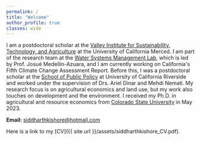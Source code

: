 ```yaml
---
permalink: /
title: "Welcome"
author_profile: true
classes: wide
---
```


I am a postdoctoral scholar at the [Valley Institute for Sustainability, Technology, and Agriculture](https://vista.ucmerced.edu/) at the University of California Merced. I am part of the research team at the [Water Systems Management Lab](https://wsm.ucmerced.edu/), which is led by Prof. Josué Medellín-Azuara, and I am currently working on California's Fifth Climate Change Assessment Report. Before this, I was a postdoctoral scholar at the [School of Public Policy](https://waterdialogue.ucr.edu/ariel-dinar-climate-change) at University of California Riverside and worked under the supervision of Drs. Ariel Dinar and Mehdi Nemati. My research focus is on agricultural economics and land use, but my work also touches on development and the environment. I received my Ph.D. in agricultural and resource economics from [Colorado State University](https://agsci.colostate.edu/dare/) in May 2023.

<b>Email:</b> siddharthkishore@hotmail.com

Here is a link to my [CV]({{ site.url }}/assets/siddharthkishore_CV.pdf).
